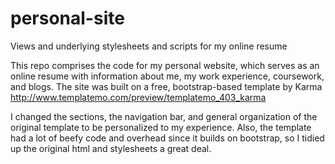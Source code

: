 personal-site
=============

Views and underlying stylesheets and scripts for my online resume

This repo comprises the code for my personal website, which serves as an online resume
with information about me, my work experience, coursework, and blogs. The site was built
on a free, bootstrap-based template by Karma http://www.templatemo.com/preview/templatemo_403_karma

I changed the sections, the navigation bar, and general organization of the original template 
to be personalized to my experience. Also, the template had a lot of beefy code and overhead since 
it builds on bootstrap, so I tidied up the original html and stylesheets a great deal.

